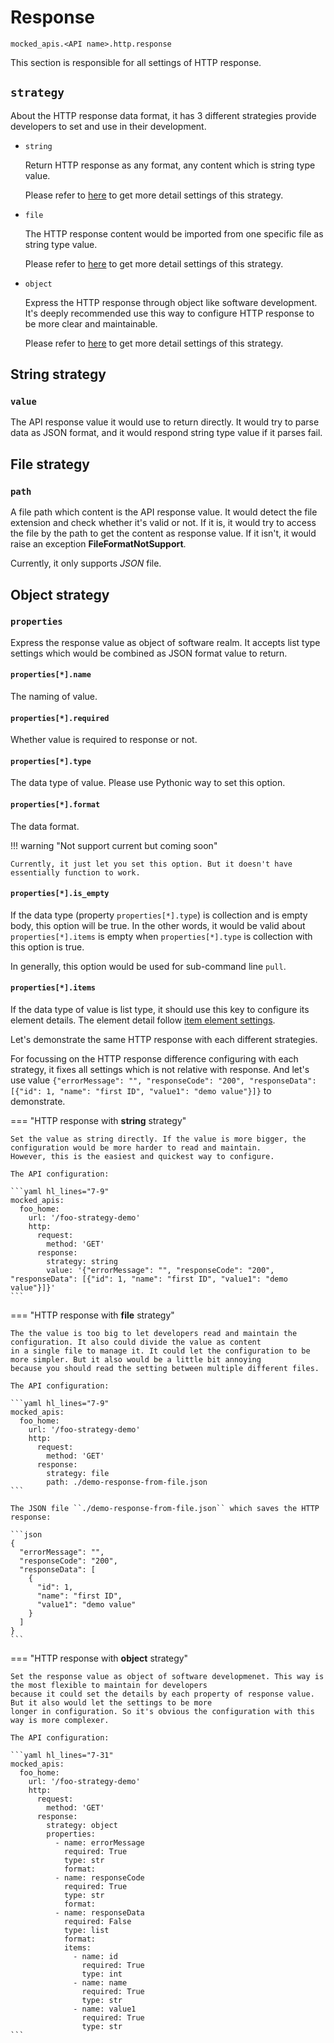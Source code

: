 # Response

``mocked_apis.<API name>.http.response``

This section is responsible for all settings of HTTP response.


## ``strategy``

About the HTTP response data format, it has 3 different strategies provide developers to set and use in their development.

  * ``string``

    Return HTTP response as any format, any content which is string type value.

    Please refer to [here](#string-strategy) to get more detail settings of this strategy.

  * ``file``

    The HTTP response content would be imported from one specific file as string type value.

    Please refer to [here](#file-strategy) to get more detail settings of this strategy.

  * ``object``

    Express the HTTP response through object like software development. It's deeply recommended use this way to configure 
    HTTP response to be more clear and maintainable.

    Please refer to [here](#object-strategy) to get more detail settings of this strategy.


## String strategy

### ``value``

The API response value it would use to return directly. It would try to parse data as JSON format, and it would respond 
string type value if it parses fail.


## File strategy

### ``path``

A file path which content is the API response value. It would detect the file extension and check whether it's valid or not. 
If it is, it would try to access the file by the path to get the content as response value. If it isn't, it would raise an 
exception **FileFormatNotSupport**.

Currently, it only supports _JSON_ file.


## Object strategy

### ``properties``

Express the response value as object of software realm. It accepts list type settings which would be combined as JSON format 
value to return.


#### ``properties[*].name``

The naming of value.


#### ``properties[*].required``

Whether value is required to response or not.


#### ``properties[*].type``

The data type of value. Please use Pythonic way to set this option.


#### ``properties[*].format``

The data format.

!!! warning "Not support current but coming soon"

    Currently, it just let you set this option. But it doesn't have essentially function to work.


#### ``properties[*].is_empty``

If the data type (property ``properties[*].type``) is collection and is empty body, this option will be true. In the 
other words, it would be valid about ``properties[*].items`` is empty when ``properties[*].type`` is collection with 
this option is true.

In generally, this option would be used for sub-command line ``pull``.


#### ``properties[*].items``

If the data type of value is list type, it should use this key to configure its element details. The element detail follow 
[item element settings](/configure-references/mocked-apis/apis/http/common/item_element).


Let's demonstrate the same HTTP response with each different strategies.

For focussing on the HTTP response difference configuring with each strategy, it fixes all settings which is not relative 
with response. And let's use value ``{"errorMessage": "", "responseCode": "200", "responseData": [{"id": 1, "name": "first ID", "value1": "demo value"}]}`` 
to demonstrate.

=== "HTTP response with **string** strategy"

    Set the value as string directly. If the value is more bigger, the configuration would be more harder to read and maintain.
    However, this is the easiest and quickest way to configure.
    
    The API configuration:

    ```yaml hl_lines="7-9"
    mocked_apis:
      foo_home:
        url: '/foo-strategy-demo'
        http:
          request:
            method: 'GET'
          response:
            strategy: string
            value: '{"errorMessage": "", "responseCode": "200", "responseData": [{"id": 1, "name": "first ID", "value1": "demo value"}]}'
    ```

=== "HTTP response with **file** strategy"

    The the value is too big to let developers read and maintain the configuration. It also could divide the value as content 
    in a single file to manage it. It could let the configuration to be more simpler. But it also would be a little bit annoying
    because you should read the setting between multiple different files.
    
    The API configuration:

    ```yaml hl_lines="7-9"
    mocked_apis:
      foo_home:
        url: '/foo-strategy-demo'
        http:
          request:
            method: 'GET'
          response:
            strategy: file
            path: ./demo-response-from-file.json
    ```
    
    The JSON file ``./demo-response-from-file.json`` which saves the HTTP response:

    ```json
    {
      "errorMessage": "", 
      "responseCode": "200", 
      "responseData": [
        {
          "id": 1, 
          "name": "first ID", 
          "value1": "demo value"
        }
      ]
    }
    ```

=== "HTTP response with **object** strategy"

    Set the response value as object of software developmenet. This way is the most flexible to maintain for developers 
    because it could set the details by each property of response value. But it also would let the settings to be more 
    longer in configuration. So it's obvious the configuration with this way is more complexer.
    
    The API configuration:

    ```yaml hl_lines="7-31"
    mocked_apis:
      foo_home:
        url: '/foo-strategy-demo'
        http:
          request:
            method: 'GET'
          response:
            strategy: object
            properties:
              - name: errorMessage
                required: True
                type: str
                format:
              - name: responseCode
                required: True
                type: str
                format:
              - name: responseData
                required: False
                type: list
                format:
                items:
                  - name: id
                    required: True
                    type: int
                  - name: name
                    required: True
                    type: str
                  - name: value1
                    required: True
                    type: str
    ```
